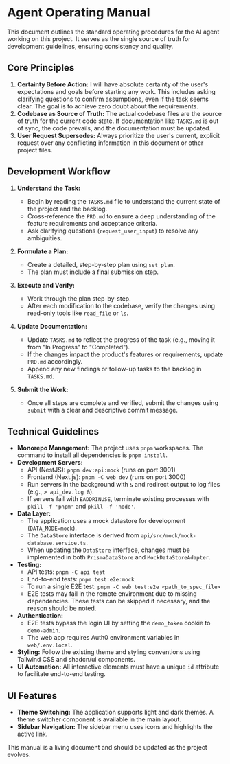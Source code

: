 # Agent Operating Manual

This document outlines the standard operating procedures for the AI agent working on this project. It serves as the single source of truth for development guidelines, ensuring consistency and quality.

## Core Principles

1. **Certainty Before Action:** I will have absolute certainty of the user's expectations and goals before starting any work. This includes asking clarifying questions to confirm assumptions, even if the task seems clear. The goal is to achieve zero doubt about the requirements.
2. **Codebase as Source of Truth:** The actual codebase files are the source of truth for the current code state. If documentation like `TASKS.md` is out of sync, the code prevails, and the documentation must be updated.
3. **User Request Supersedes:** Always prioritize the user's current, explicit request over any conflicting information in this document or other project files.

## Development Workflow

1. **Understand the Task:**
    * Begin by reading the `TASKS.md` file to understand the current state of the project and the backlog.
    * Cross-reference the `PRD.md` to ensure a deep understanding of the feature requirements and acceptance criteria.
    * Ask clarifying questions (`request_user_input`) to resolve any ambiguities.

2. **Formulate a Plan:**
    * Create a detailed, step-by-step plan using `set_plan`.
    * The plan must include a final submission step.

3. **Execute and Verify:**
    * Work through the plan step-by-step.
    * After each modification to the codebase, verify the changes using read-only tools like `read_file` or `ls`.

4. **Update Documentation:**
    * Update `TASKS.md` to reflect the progress of the task (e.g., moving it from "In Progress" to "Completed").
    * If the changes impact the product's features or requirements, update `PRD.md` accordingly.
    * Append any new findings or follow-up tasks to the backlog in `TASKS.md`.

5. **Submit the Work:**
    * Once all steps are complete and verified, submit the changes using `submit` with a clear and descriptive commit message.

## Technical Guidelines

* **Monorepo Management:** The project uses `pnpm` workspaces. The command to install all dependencies is `pnpm install`.
* **Development Servers:**
  * API (NestJS): `pnpm dev:api:mock` (runs on port 3001)
  * Frontend (Next.js): `pnpm -C web dev` (runs on port 3000)
  * Run servers in the background with `&` and redirect output to log files (e.g., `> api_dev.log &`).
  * If servers fail with `EADDRINUSE`, terminate existing processes with `pkill -f 'pnpm'` and `pkill -f 'node'`.
* **Data Layer:**
  * The application uses a mock datastore for development (`DATA_MODE=mock`).
  * The `DataStore` interface is derived from `api/src/mock/mock-database.service.ts`.
  * When updating the `DataStore` interface, changes must be implemented in both `PrismaDataStore` and `MockDataStoreAdapter`.
* **Testing:**
  * API tests: `pnpm -C api test`
  * End-to-end tests: `pnpm test:e2e:mock`
  * To run a single E2E test: `pnpm -C web test:e2e <path_to_spec_file>`
  * E2E tests may fail in the remote environment due to missing dependencies. These tests can be skipped if necessary, and the reason should be noted.
* **Authentication:**
  * E2E tests bypass the login UI by setting the `demo_token` cookie to `demo-admin`.
  * The web app requires Auth0 environment variables in `web/.env.local`.
* **Styling:** Follow the existing theme and styling conventions using Tailwind CSS and shadcn/ui components.
* **UI Automation:** All interactive elements must have a unique `id` attribute to facilitate end-to-end testing.

## UI Features

*   **Theme Switching:** The application supports light and dark themes. A theme switcher component is available in the main layout.
*   **Sidebar Navigation:** The sidebar menu uses icons and highlights the active link.

This manual is a living document and should be updated as the project evolves.
